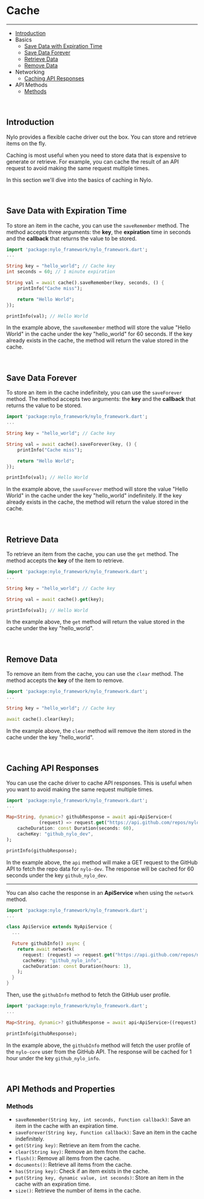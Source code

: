 # Cache

---

<a name="section-1"></a>
- [Introduction](#introduction "Introduction")
- Basics
    - [Save Data with Expiration Time](#save-data-with-expiration-time "Save Data with expiration time")
    - [Save Data Forever](#save-data-forever "Save Data Forever")
    - [Retrieve Data](#retrieve-data "Retrieve Data")
    - [Remove Data](#remove-data "Remove Data")
- Networking
    - [Caching API Responses](#caching-api-responses "Caching API Responses")
- API Methods
    - [Methods](#methods "Methods")

<div id="introduction"></div>
<br>

## Introduction

Nylo provides a flexible cache driver out the box. You can store and retrieve items on the fly.

Caching is most useful when you need to store data that is expensive to generate or retrieve. For example, you can cache the result of an API request to avoid making the same request multiple times.

In this section we'll dive into the basics of caching in Nylo.


<div id="save-data-with-expiration-time"></div>
<br>

## Save Data with Expiration Time

To store an item in the cache, you can use the `saveRemember` method. The method accepts three arguments: the **key**, the **expiration** time in seconds and the **callback** that returns the value to be stored.

```dart
import 'package:nylo_framework/nylo_framework.dart';
...

String key = "hello_world"; // Cache key
int seconds = 60; // 1 minute expiration

String val = await cache().saveRemember(key, seconds, () {
    printInfo("Cache miss");

    return "Hello World";
});

printInfo(val); // Hello World
```

In the example above, the `saveRemember` method will store the value "Hello World" in the cache under the key "hello_world" for 60 seconds. If the key already exists in the cache, the method will return the value stored in the cache.

<div id="save-data-forever"></div>
<br>

## Save Data Forever

To store an item in the cache indefinitely, you can use the `saveForever` method. The method accepts two arguments: the **key** and the **callback** that returns the value to be stored.

```dart
import 'package:nylo_framework/nylo_framework.dart';
...

String key = "hello_world"; // Cache key

String val = await cache().saveForever(key, () {
    printInfo("Cache miss");

    return "Hello World";
});

printInfo(val); // Hello World
```

In the example above, the `saveForever` method will store the value "Hello World" in the cache under the key "hello_world" indefinitely. If the key already exists in the cache, the method will return the value stored in the cache.


<div id="retrieve-data"></div>
<br>

## Retrieve Data

To retrieve an item from the cache, you can use the `get` method. The method accepts the **key** of the item to retrieve.

```dart
import 'package:nylo_framework/nylo_framework.dart';
...

String key = "hello_world"; // Cache key

String val = await cache().get(key);

printInfo(val); // Hello World
```

In the example above, the `get` method will return the value stored in the cache under the key "hello_world".

<div id="remove-data"></div>
<br>

## Remove Data

To remove an item from the cache, you can use the `clear` method. The method accepts the **key** of the item to remove.

```dart
import 'package:nylo_framework/nylo_framework.dart';
...

String key = "hello_world"; // Cache key

await cache().clear(key);
```

In the example above, the `clear` method will remove the item stored in the cache under the key "hello_world".

<div id="caching-api-responses"></div>
<br>

## Caching API Responses

You can use the cache driver to cache API responses. This is useful when you want to avoid making the same request multiple times.

```dart
import 'package:nylo_framework/nylo_framework.dart';
...

Map<String, dynamic>? githubResponse = await api<ApiService>(
            (request) => request.get("https://api.github.com/repos/nylo-core/nylo"),
    cacheDuration: const Duration(seconds: 60),
    cacheKey: "github_nylo_dev",
);

printInfo(githubResponse);
```

In the example above, the `api` method will make a GET request to the GitHub API to fetch the repo data for `nylo-dev`. The response will be cached for 60 seconds under the key `github_nylo_dev`.

---

You can also cache the response in an **ApiService** when using the `network` method.

```dart
import 'package:nylo_framework/nylo_framework.dart';
...

class ApiService extends NyApiService {
  ...

  Future githubInfo() async {
    return await network(
      request: (request) => request.get("https://api.github.com/repos/nylo-core/nylo"),
      cacheKey: "github_nylo_info",
      cacheDuration: const Duration(hours: 1),
    );
  }
}
```

Then, use the `githubInfo` method to fetch the GitHub user profile.

```dart
import 'package:nylo_framework/nylo_framework.dart';
...

Map<String, dynamic>? githubResponse = await api<ApiService>((request) => request.githubInfo());

printInfo(githubResponse);
```

In the example above, the `githubInfo` method will fetch the user profile of the `nylo-core` user from the GitHub API. The response will be cached for 1 hour under the key `github_nylo_info`.

<div id="methods"></div>
<br>

## API Methods and Properties

### Methods

- `saveRemember(String key, int seconds, Function callback)`: Save an item in the cache with an expiration time.
- `saveForever(String key, Function callback)`: Save an item in the cache indefinitely.
- `get(String key)`: Retrieve an item from the cache.
- `clear(String key)`: Remove an item from the cache.
- `flush()`: Remove all items from the cache.
- `documents()`: Retrieve all items from the cache.
- `has(String key)`: Check if an item exists in the cache.
- `put(String key, dynamic value, int seconds)`: Store an item in the cache with an expiration time.
- `size()`: Retrieve the number of items in the cache.
